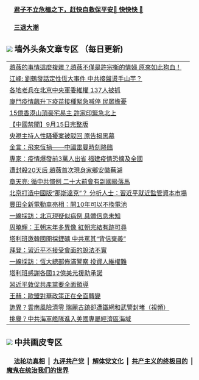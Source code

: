 
 ### &nbsp;&nbsp;&nbsp;&nbsp; [君子不立危樯之下，赶快自救保平安🍎 快快快 📩](https://github.com/pwgy/td/blob/master/README.md)

 ### &nbsp;&nbsp;&nbsp;&nbsp; [三退大潮](https://eqbpwckh.azureedge.net/?key=wjsottsjpndjwfkg&pin=65881581&ag=ogQuit&from=pw2) 

## <img src="https://img.icons8.com/cute-clipart/2x/circled-right.png"> 墙外头条文章专区 （每日更新)

<Table>
<tr><td colspan="2" align="left"><a href="https://eqbpwckh.azureedge.net/?ag=c1501021&key=wjsottsjpndjwfkg&from=pw2">趙薇的事情這麼複雜？趙薇不僅是許宗衡的情婦 原來如此狗血！
</a></td></tr>
<tr><td colspan="2" align="left"><a href="https://eqbpwckh.azureedge.net/?ag=c1501016&key=wjsottsjpndjwfkg&from=pw2">江峰: 劉鶴發話定性恆大事件 中共接盤燙手山芋？
</a></td></tr>
<tr><td colspan="2" align="left"><a href="https://eqbpwckh.azureedge.net/?ag=c1501031&key=wjsottsjpndjwfkg&from=pw2">各地老兵在北京中央軍委維權 137人被抓
</a></td></tr>
<tr><td colspan="2" align="left"><a href="https://eqbpwckh.azureedge.net/?ag=c1501022&key=wjsottsjpndjwfkg&from=pw2">廈門疫情飆升下疫苗接種緊急喊停 民眾擔憂
</a></td></tr>
<tr><td colspan="2" align="left"><a href="https://eqbpwckh.azureedge.net/?ag=c1500958&key=wjsottsjpndjwfkg&from=pw2">15億香港山頂豪宅易主 許家印緊急北上
</a></td></tr>
<tr><td colspan="2" align="left"><a href="https://eqbpwckh.azureedge.net/?ag=c1500927&key=wjsottsjpndjwfkg&from=pw2">【中國禁聞】9月15日完整版
</a></td></tr>
<tr><td colspan="2" align="left"><a href="https://eqbpwckh.azureedge.net/?ag=c1500996&key=wjsottsjpndjwfkg&from=pw2">央視主持人性騷擾案被駁回 原告揭黑幕
</a></td></tr>
<tr><td colspan="2" align="left"><a href="https://eqbpwckh.azureedge.net/?ag=c1501034&key=wjsottsjpndjwfkg&from=pw2">金言：飛來恆禍——中國雷曼時刻降臨
</a></td></tr>
<tr><td colspan="2" align="left"><a href="https://eqbpwckh.azureedge.net/?ag=c1501013&key=wjsottsjpndjwfkg&from=pw2">專家：疫情爆發前3萬人出省 福建疫情恐擴及全國
</a></td></tr>
<tr><td colspan="2" align="left"><a href="https://eqbpwckh.azureedge.net/?ag=c1500966&key=wjsottsjpndjwfkg&from=pw2">遭封殺20天后 趙薇首次現身家鄉安徽蕪湖
</a></td></tr>
<tr><td colspan="2" align="left"><a href="https://eqbpwckh.azureedge.net/?ag=c1500975&key=wjsottsjpndjwfkg&from=pw2">章天亮: 循中共慣例 二十大前會有副國級落馬
</a></td></tr>
<tr><td colspan="2" align="left"><a href="https://eqbpwckh.azureedge.net/?ag=c1501011&key=wjsottsjpndjwfkg&from=pw2">北京打造中國版“那斯達克”？ 分析人士：習近平就近監管資本市場
</a></td></tr>
<tr><td colspan="2" align="left"><a href="https://eqbpwckh.azureedge.net/?ag=c1501040&key=wjsottsjpndjwfkg&from=pw2">豐田全新電動車亮相：開10年可以不換電池
</a></td></tr>
<tr><td colspan="2" align="left"><a href="https://eqbpwckh.azureedge.net/?ag=c1501032&key=wjsottsjpndjwfkg&from=pw2">一線採訪：北京現疑似病例 具體信息未知
</a></td></tr>
<tr><td colspan="2" align="left"><a href="https://eqbpwckh.azureedge.net/?ag=c1500955&key=wjsottsjpndjwfkg&from=pw2">周曉輝：王朝末年多異像 紅朝完結有跡可尋
</a></td></tr>
<tr><td colspan="2" align="left"><a href="https://eqbpwckh.azureedge.net/?ag=c1501055&key=wjsottsjpndjwfkg&from=pw2">塔利班邀韓國開採鋰礦 中共罵其“背信棄義”
</a></td></tr>
<tr><td colspan="2" align="left"><a href="https://eqbpwckh.azureedge.net/?ag=c1500944&key=wjsottsjpndjwfkg&from=pw2">拜登：習近平不接受會面的說法不實
</a></td></tr>
<tr><td colspan="2" align="left"><a href="https://eqbpwckh.azureedge.net/?ag=c1501042&key=wjsottsjpndjwfkg&from=pw2">一線採訪：恆大總部佈滿警察 投資人維權難
</a></td></tr>
<tr><td colspan="2" align="left"><a href="https://eqbpwckh.azureedge.net/?ag=c1500926&key=wjsottsjpndjwfkg&from=pw2">塔利班感謝各國12億美元援助承諾
</a></td></tr>
<tr><td colspan="2" align="left"><a href="https://eqbpwckh.azureedge.net/?ag=c1500990&key=wjsottsjpndjwfkg&from=pw2">習近平敦促共產黨要全面領導
</a></td></tr>
<tr><td colspan="2" align="left"><a href="https://eqbpwckh.azureedge.net/?ag=c1501033&key=wjsottsjpndjwfkg&from=pw2">王赫：歐盟對華政策正在全面轉變
</a></td></tr>
<tr><td colspan="2" align="left"><a href="https://eqbpwckh.azureedge.net/?ag=c1500936&key=wjsottsjpndjwfkg&from=pw2">詭異？雲南風險清零 瑞麗古鎮卻遭鐵網和武警封堵（視頻）
</a></td></tr>
<tr><td colspan="2" align="left"><a href="https://eqbpwckh.azureedge.net/?ag=c1501004&key=wjsottsjpndjwfkg&from=pw2">挑釁？中共海軍艦隊進入美國專屬經濟區海域
</a></td></tr>
 </Table>

 ## <img src="https://img.icons8.com/cute-clipart/2x/circled-right.png"> 中共画皮专区
 ### &nbsp;&nbsp;&nbsp;&nbsp; [法轮功真相](https://github.com/begood0513/basic/blob/master/README.md) &nbsp;|&nbsp; [九评共产党](https://github.com/begood0513/9ping.md/blob/master/README.md) &nbsp;|&nbsp; [解体党文化](https://github.com/begood0513/jtdwh.md/blob/master/README.md)   &nbsp;|&nbsp; [共产主义的终极目的](https://github.com/begood0513/gczydzjmd.md/blob/master/README.md) &nbsp;|&nbsp; [魔鬼在统治我们的世界](https://github.com/begood0513/gczydzjmd.md/blob/master/README.md) 
